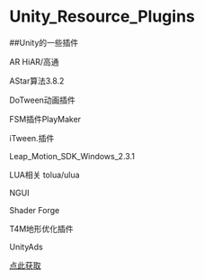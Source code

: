 # Unity_Resource_Plugins
##Unity的一些插件

AR HiAR/高通 

AStar算法3.8.2

DoTween动画插件

FSM插件PlayMaker

iTween.插件

Leap_Motion_SDK_Windows_2.3.1

LUA相关 tolua/ulua

NGUI

Shader Forge

T4M地形优化插件

UnityAds

[点此获取](https://pan.baidu.com/s/1i5xQjrv)